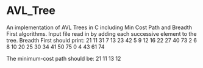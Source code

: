 # AVL_Tree
An implementation of AVL Trees in C including Min Cost Path and Breadth First algorithms. Input file read in by adding each successive element to the tree. 
Breadth First should print:
21
11
31
7
13
23
42
5
9
12
16
22
27
40
73
2
6
8
10
20
25
30
34
41
50
75
0
4
43
61
74

The minimum-cost path should be:
21 11 13 12
